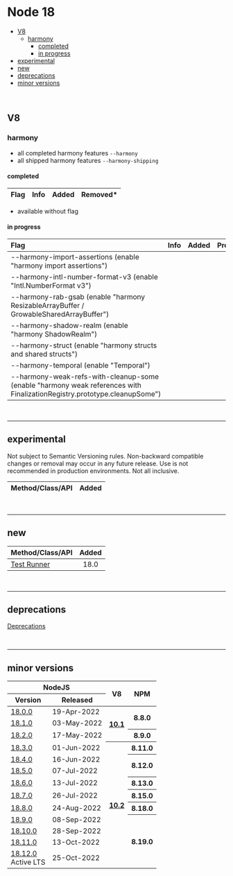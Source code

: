 # Node 18


- [V8](#v8)
  - [harmony](#harmony)
    - [completed](#completed)
    - [in progress](#in-progress)
- [experimental](#experimental)
- [new](#new)
- [deprecations](#deprecations)
- [minor versions](#minor-versions)

<br>

## V8

### harmony

- all completed harmony features `--harmony`
- all shipped harmony features `--harmony-shipping`


#### completed

| Flag | Info | Added | Removed* |
| :--- | :--- | :---: | :------- |


* available without flag


#### in progress

| Flag                                                                                                                     | Info | Added | Promoted |
| :----------------------------------------------------------------------------------------------------------------------- | :--- | :---: | :------- |
| --harmony-import-assertions (enable "harmony import assertions")                                                         |
| --harmony-intl-number-format-v3 (enable "Intl.NumberFormat v3")                                                          |
| --harmony-rab-gsab (enable "harmony ResizableArrayBuffer / GrowableSharedArrayBuffer")                                   |
| --harmony-shadow-realm (enable "harmony ShadowRealm")                                                                    |
| --harmony-struct (enable "harmony structs and shared structs")                                                           |
| --harmony-temporal (enable "Temporal")                                                                                   |
| --harmony-weak-refs-with-cleanup-some (enable "harmony weak references with FinalizationRegistry.prototype.cleanupSome") |


<br><hr>

## experimental

Not subject to Semantic Versioning rules. Non-backward compatible changes or removal may occur in any future release. Use is not recommended in production environments. Not all inclusive.

| Method/Class/API | Added |
| :--------------- | :---: |



<br><hr>

## new

| Method/Class/API                                                       | Added |
| :--------------------------------------------------------------------- | :---: |
| [Test Runner](https://nodejs.org/dist/latest-v18.x/docs/api/test.html) | 18.0  |

<br><hr>

## deprecations

[Deprecations](https://nodejs.org/dist/latest-v18.x/docs/api/deprecations.html)

<br><hr>

## minor versions

<table>
    <thead>
        <tr>
            <th colspan="2">NodeJS</th>
            <th rowspan="2" style="text-align: center">V8</th>
            <th rowspan="2">NPM</th>
        </tr>
        <tr>
            <th>Version</th>
            <th>Released</th>
        </tr>
    </thead>
    <tbody>
        <tr>
            <td>
                <a href="https://github.com/nodejs/node/releases/tag/v18.0.0">18.0.0</a>
            </td>
            <td>19-Apr-2022</td>
            <th rowspan="3">
                <a href="https://github.com/begin-again/releases/blob/main/v8/releases.md#101">10.1</a>
            </th>
            <th rowspan="2">8.8.0</th>
        </tr>
        <tr>
            <td>
                <a href="https://github.com/nodejs/node/releases/tag/v18.1.0">18.1.0</a>
            </td>
            <td>03-May-2022</td>
        </tr>
        <tr>
            <td>
                <a href="https://github.com/nodejs/node/releases/tag/v18.2.0">18.2.0</a>
            </td>
            <td>17-May-2022</td>
            <th>8.9.0</th>
        </tr>
        <tr>
            <td>
                <a href="https://github.com/nodejs/node/releases/tag/v18.3.0">18.3.0</a>
            </td>
            <td>01-Jun-2022</td>
            <th rowspan="10">
                <a href="https://github.com/begin-again/releases/blob/main/v8/releases.md#102">10.2</a>
            </th>
            <th>8.11.0</th>
        </tr>
        <tr>
            <td>
                <a href="https://github.com/nodejs/node/releases/tag/v18.4.0">18.4.0</a>
            </td>
            <td>16-Jun-2022</td>
            <th rowspan="2">8.12.0</th>
        </tr>
        <tr>
            <td>
                <a href="https://github.com/nodejs/node/releases/tag/v18.5.0">18.5.0</a>
            </td>
            <td>07-Jul-2022</td>
        </tr>
        <tr>
            <td>
                <a href="https://github.com/nodejs/node/releases/tag/v18.6.0">18.6.0</a>
            </td>
            <td>13-Jul-2022</td>
            <th rowspan="1">8.13.0</th>
        </tr>
        <tr>
            <td>
                <a href="https://github.com/nodejs/node/releases/tag/v18.7.0">18.7.0</a>
            </td>
            <td>26-Jul-2022</td>
             <th rowspan="1">8.15.0</th>
        </tr>
        <tr>
            <td>
                <a href="https://github.com/nodejs/node/releases/tag/v18.8.0">18.8.0</a>
            </td>
            <td>24-Aug-2022</td>
            <th rowspan="1">8.18.0</th>
        </tr>
        <tr>
            <td>
                <a href="https://github.com/nodejs/node/releases/tag/v18.9.0">18.9.0</a>
            </td>
            <td>08-Sep-2022</td>
            <th rowspan="4">8.19.0</th>
        </tr>
        <tr>
            <td>
                <a href="https://github.com/nodejs/node/releases/tag/v18.10.0">18.10.0</a>
            </td>
            <td>28-Sep-2022</td>
        </tr>
        <tr>
            <td>
                <a href="https://github.com/nodejs/node/releases/tag/v18.11.0">18.11.0</a>
            </td>
            <td>13-Oct-2022</td>
        </tr>
        <tr>
            <td>
                <a href="https://github.com/nodejs/node/releases/tag/v18.12.0">18.12.0</a>
                <br>Active LTS
            </td>
            <td>25-Oct-2022</td>
        </tr>
    </tbody>
</table>
